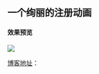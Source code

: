 ## 一个绚丽的注册动画

#### 效果预览
![](http://obzgrz9dr.bkt.clouddn.com/%E6%B3%A8%E5%86%8C%E9%A1%B5%E9%9D%A2demo.gif)

[博客地址]()：

